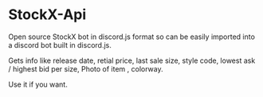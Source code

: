 # StockX-Api
Open source StockX bot in discord.js format so can be easily imported into a discord bot built in discord.js.

Gets info like release date, retial price, last sale size, style code, lowest ask / highest bid per size, Photo of item , colorway.

Use it if you want.
